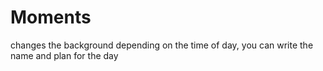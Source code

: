 # Moments
changes the background depending on the time of day, you can write the name and plan for the day
